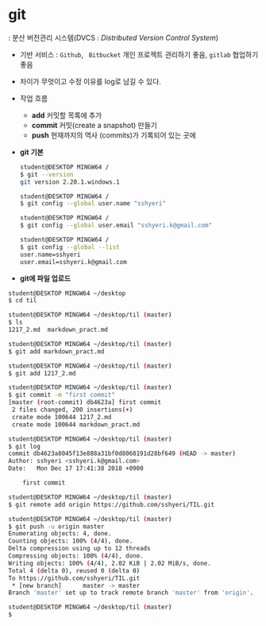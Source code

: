 # git

 : 분산 버전관리 시스템(DVCS : *Distributed Version Control System*)

- 기반 서비스 : `Github`, ` Bitbucket` 개인 프로젝트 관리하기 좋음,  `gitlab`  협업하기 좋음

- 차이가 무엇이고 수정 이유를 log로 남길 수 있다.

- 작업 흐름

  - **add** 		커밋할 목록에 추가
  - **commit** 	커밋(create a snapshot) 만들기
  - **push**		현재까지의 역사 (commits)가 기록되어 있는 곳에 

- **git 기본**

  ```bash
  student@DESKTOP MINGW64 /
  $ git --version
  git version 2.20.1.windows.1
  
  student@DESKTOP MINGW64 /
  $ git config --global user.name "sshyeri"
  
  student@DESKTOP MINGW64 /
  $ git config --global user.email "sshyeri.k@gmail.com"
  
  student@DESKTOP MINGW64 /
  $ git config --global --list
  user.name=sshyeri
  user.email=sshyeri.k@gmail.com
  
  ```

- **git에 파일 업로드**

```bash
student@DESKTOP MINGW64 ~/desktop
$ cd til

student@DESKTOP MINGW64 ~/desktop/til (master)
$ ls
1217_2.md  markdown_pract.md

student@DESKTOP MINGW64 ~/desktop/til (master)
$ git add markdown_pract.md

student@DESKTOP MINGW64 ~/desktop/til (master)
$ git add 1217_2.md

student@DESKTOP MINGW64 ~/desktop/til (master)
$ git commit -m "first commit"
[master (root-commit) db4623a] first commit
 2 files changed, 200 insertions(+)
 create mode 100644 1217_2.md
 create mode 100644 markdown_pract.md

student@DESKTOP MINGW64 ~/desktop/til (master)
$ git log
commit db4623a8045f13e888a31bf0d8068191d28bf649 (HEAD -> master)
Author: sshyeri <sshyeri.k@gmail.com>
Date:   Mon Dec 17 17:41:38 2018 +0900

    first commit

student@DESKTOP MINGW64 ~/desktop/til (master)
$ git remote add origin https://github.com/sshyeri/TIL.git

student@DESKTOP MINGW64 ~/desktop/til (master)
$ git push -u origin master
Enumerating objects: 4, done.
Counting objects: 100% (4/4), done.
Delta compression using up to 12 threads
Compressing objects: 100% (4/4), done.
Writing objects: 100% (4/4), 2.02 KiB | 2.02 MiB/s, done.
Total 4 (delta 0), reused 0 (delta 0)
To https://github.com/sshyeri/TIL.git
 * [new branch]      master -> master
Branch 'master' set up to track remote branch 'master' from 'origin'.

student@DESKTOP MINGW64 ~/desktop/til (master)
$

```

